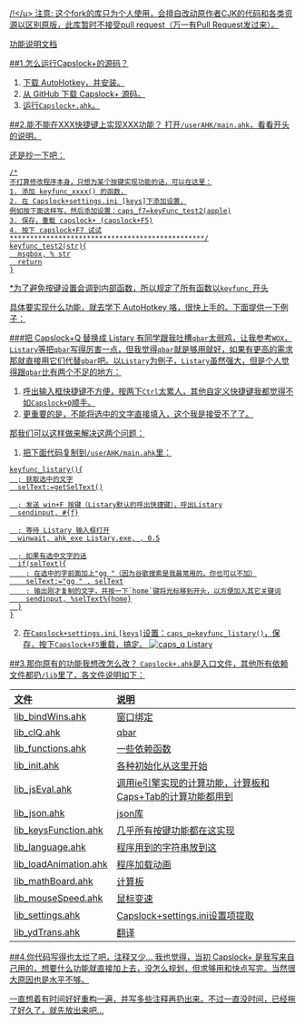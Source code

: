 <u>/!\</u> 注意: 这个fork的库只为个人使用，会擅自改动原作者CJK的代码和各类资源以区别原版，此库暂时不接受pull request（万一有Pull Request发过来）。



[功能说明文档](http://cjkis.me/capslock+/)


##1.怎么运行Capslock+的源码？
1. 下载 [AutoHotkey](http://www.ahkscript.org/)，并安装。
2. 从 GitHub 下载 Capslock+ 源码。
3. 运行`Capslock+.ahk`。

##2.能不能在XXX快捷键上实现XXX功能？
打开`/userAHK/main.ahk`，看看开头的说明。

还是抄一下吧：

```ahk
/*
不打算修改程序本身，只想为某个按键实现功能的话，可以在这里：
1. 添加 keyfunc_xxxx() 的函数，
2. 在 Capslock+settings.ini [keys]下添加设置，
例如按下面这样写，然后添加设置：caps_f7=keyFunc_test2(apple)
3. 保存，重载 capslock+ (capslock+F5)
4. 按下 capslock+F7 试试
************************************************/
keyfunc_test2(str){
  msgbox, % str
  return
}
```

*为了避免按键设置会调到内部函数，所以规定了所有函数以`keyfunc_`开头

具体要实现什么功能，就去学下 AutoHotkey 咯，很快上手的。下面提供一下例子：

###把 Capslock+Q 替换成 Listary
有同学跟我吐槽`qbar`太弱鸡，让我参考`WOX`，`Listary`等把`qbar`写得厉害一点，但我觉得`qbar`就是够用就好，如果有更高的需求那就直接用它们代替`qbar`吧。以`Listary`为例子，`Listary`虽然强大，但是个人觉得跟`qbar`比有两个不足的地方：

1. 呼出输入框快捷键不方便，按两下`Ctrl`太累人，其他自定义快捷键我都觉得不如`Capslock+Q`顺手。
2. 更重要的是，不能将选中的文字直接填入，这个我是接受不了了。

那我们可以这样做来解决这两个问题：

1. 把下面代码复制到`/userAHK/main.ahk`里：
  ```ahk
  keyfunc_listary(){
    ; 获取选中的文字
    selText:=getSelText()

    ; 发送 win+F 按键（Listary默认的呼出快捷键），呼出Listary
    sendinput, #{f}

    ; 等待 Listary 输入框打开
    winwait, ahk_exe Listary.exe, , 0.5

    ; 如果有选中文字的话
    if(selText){
      ; 在选中的字前面加上"gg "（因为谷歌搜索是我最常用的，你也可以不加）
      selText:="gg " . selText
      ; 输出刚才复制的文字，并按一下`home`键将光标移到开头，以方便加入其它关键词
      sendinput, %selText%{home}
    }
  }
  ```

2. 在`Capslock+settings.ini` `[keys]`设置：`caps_q=keyfunc_listary()`，保存，按下`Capslock+F5`重载，搞定。
  ![caps_q Listary](http://dn-cjk.qbox.me/caps_listary.gif)

##3.那你原有的功能我想改怎么改？
`Capslock+.ahk`是入口文件，其他所有依赖文件都扔`/lib`里了，各文件说明如下：

| 文件                    | 说明                                 |
| :-------------------- | :--------------------------------- |
| lib_bindWins.ahk      | 窗口绑定                               |
| lib_clQ.ahk           | qbar                               |
| lib_functions.ahk     | 一些依赖函数                             |
| lib_init.ahk          | 各种初始化从这里开始                         |
| lib_jsEval.ahk        | 调用ie引擎实现的计算功能，计算板和Caps+Tab的计算功能都用到 |
| lib_json.ahk          | json库                              |
| lib_keysFunction.ahk  | 几乎所有按键功能都在这实现                      |
| lib_language.ahk      | 程序用到的字符串放到这                        |
| lib_loadAnimation.ahk | 程序加载动画                             |
| lib_mathBoard.ahk     | 计算板                                |
| lib_mouseSpeed.ahk    | 鼠标变速                               |
| lib_settings.ahk      | Capslock+settings.ini设置项提取         |
| lib_ydTrans.ahk       | 翻译                                 |

##4.你代码写得也太烂了吧，注释又少...
我也觉得，当初 Capslock+ 是我写来自己用的，想要什么功能就直接加上去，没怎么规划，但求够用和快点写完。当然很大原因也是水平不够。

一直想着有时间好好重构一遍，并写多些注释再扔出来。不过一直没时间，已经拖了好久了，就先放出来吧...


